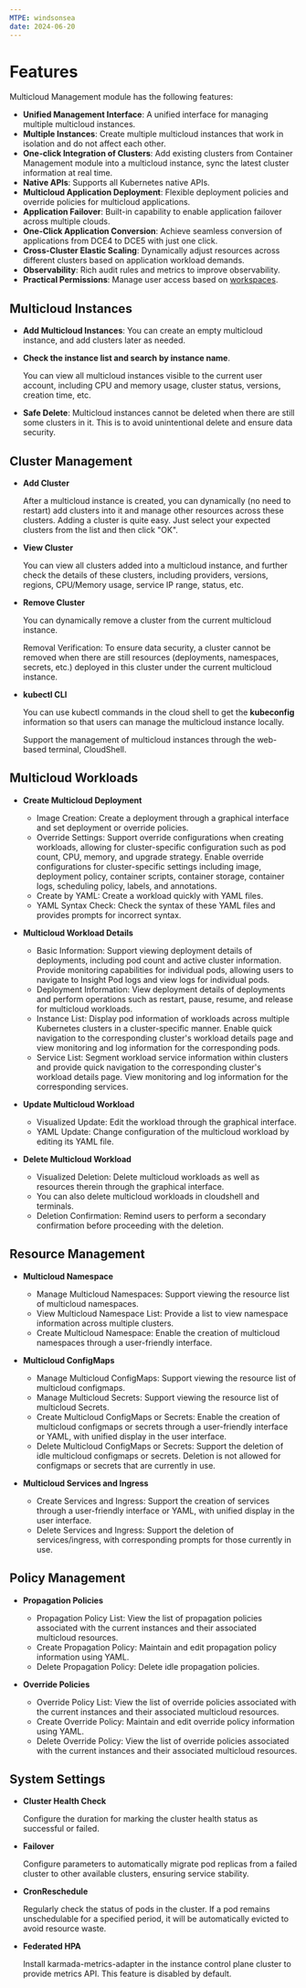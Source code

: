 ```yaml
---
MTPE: windsonsea
date: 2024-06-20
---
```


# Features

Multicloud Management module has the following features:

- **Unified Management Interface**: A unified interface for managing multiple multicloud instances.
- **Multiple Instances**: Create multiple multicloud instances that work in isolation and do not affect each other.
- **One-click Integration of Clusters**: Add existing clusters from Container Management module into a multicloud instance, sync the latest cluster information at real time.
- **Native APIs**: Supports all Kubernetes native APIs.
- **Multicloud Application Deployment**: Flexible deployment policies and override policies for multicloud applications.
- **Application Failover**: Built-in capability to enable application failover across multiple clouds.
- **One-Click Application Conversion**: Achieve seamless conversion of applications from DCE4 to DCE5 with just one click.
- **Cross-Cluster Elastic Scaling**: Dynamically adjust resources across different clusters
  based on application workload demands.
- **Observability**: Rich audit rules and metrics to improve observability.
- **Practical Permissions**: Manage user access based on [workspaces](../../ghippo/user-guide/workspace/workspace.md).

## Multicloud Instances

- **Add Multicloud Instances**: You can create an empty multicloud instance, and add clusters later as needed.

- **Check the instance list and search by instance name**.

    You can view all multicloud instances visible to the current user account,
    including CPU and memory usage, cluster status, versions, creation time, etc.

- **Safe Delete**: Multicloud instances cannot be deleted when there are still some clusters in it.
  This is to avoid unintentional delete and ensure data security.

## Cluster Management

- **Add Cluster**

    After a multicloud instance is created, you can dynamically (no need to restart) add clusters into it and manage other resources across these clusters. Adding a cluster is quite easy. Just select your expected clusters from the list and then click "OK".

- **View Cluster**

    You can view all clusters added into a multicloud instance, and further check the details of these clusters, including providers, versions, regions, CPU/Memory usage, service IP range, status, etc.

- **Remove Cluster**

    You can dynamically remove a cluster from the current multicloud instance.

    Removal Verification: To ensure data security, a cluster cannot be removed when there are still resources (deployments, namespaces, secrets, etc.) deployed in this cluster under the current multicloud instance.

- **kubectl CLI**

    You can use kubectl commands in the cloud shell to get the __kubeconfig__ information so that users can manage the multicloud instance locally.

    Support the management of multicloud instances through the web-based terminal, CloudShell.

## Multicloud Workloads

- **Create Multicloud Deployment**

    - Image Creation: Create a deployment through a graphical interface and set deployment or override policies.
    - Override Settings: Support override configurations when creating workloads, allowing for cluster-specific configuration such as pod count, CPU, memory, and upgrade strategy. Enable override configurations for cluster-specific settings including image, deployment policy, container scripts, container storage, container logs, scheduling policy, labels, and annotations.
    - Create by YAML: Create a workload quickly with YAML files.
    - YAML Syntax Check: Check the syntax of these YAML files and provides prompts for incorrect syntax.

- **Multicloud Workload Details**

    - Basic Information: Support viewing deployment details of deployments, including pod count and active cluster information. Provide monitoring capabilities for individual pods, allowing users to navigate to Insight Pod logs and view logs for individual pods.
    - Deployment Information: View deployment details of deployments and perform operations such as restart, pause, resume, and release for multicloud workloads.
    - Instance List: Display pod information of workloads across multiple Kubernetes clusters in a cluster-specific manner. Enable quick navigation to the corresponding cluster's workload details page and view monitoring and log information for the corresponding pods.
    - Service List: Segment workload service information within clusters and provide quick navigation to the corresponding cluster's workload details page. View monitoring and log information for the corresponding services.

- **Update Multicloud Workload**

    - Visualized Update: Edit the workload through the graphical interface.
    - YAML Update: Change configuration of the multicloud workload by editing its YAML file.

- **Delete Multicloud Workload**

    - Visualized Deletion: Delete multicloud workloads as well as resources therein through the graphical interface.
    - You can also delete multicloud workloads in cloudshell and terminals.
    - Deletion Confirmation: Remind users to perform a secondary confirmation before proceeding with the deletion.

## Resource Management

- **Multicloud Namespace**

    - Manage Multicloud Namespaces: Support viewing the resource list of multicloud namespaces.
    - View Multicloud Namespace List: Provide a list to view namespace information across multiple clusters.
    - Create Multicloud Namespace: Enable the creation of multicloud namespaces through a user-friendly interface.

- **Multicloud ConfigMaps**

    - Manage Multicloud ConfigMaps: Support viewing the resource list of multicloud configmaps.
    - Manage Multicloud Secrets: Support viewing the resource list of multicloud Secrets.
    - Create Multicloud ConfigMaps or Secrets: Enable the creation of multicloud configmaps or secrets through a user-friendly interface or YAML, with unified display in the user interface.
    - Delete Multicloud ConfigMaps or Secrets: Support the deletion of idle multicloud configmaps or secrets. Deletion is not allowed for configmaps or secrets that are currently in use.

- **Multicloud Services and Ingress**

    - Create Services and Ingress: Support the creation of services through a user-friendly interface or YAML, with unified display in the user interface.
    - Delete Services and Ingress: Support the deletion of services/ingress, with corresponding prompts for those currently in use.

## Policy Management

- **Propagation Policies**

    - Propagation Policy List: View the list of propagation policies associated with the current instances and their associated multicloud resources.
    - Create Propagation Policy: Maintain and edit propagation policy information using YAML.
    - Delete Propagation Policy: Delete idle propagation policies.

- **Override Policies**

    - Override Policy List: View the list of override policies associated with the current instances and their associated multicloud resources.
    - Create Override Policy: Maintain and edit override policy information using YAML.
    - Delete Override Policy: View the list of override policies associated with the current instances and their associated multicloud resources.

## System Settings

- **Cluster Health Check**

    Configure the duration for marking the cluster health status as successful or failed.

- **Failover**

    Configure parameters to automatically migrate pod replicas from a failed cluster to other available clusters, ensuring service stability.

- **CronReschedule**

    Regularly check the status of pods in the cluster. If a pod remains unschedulable for a specified period, it will be automatically evicted to avoid resource waste.

- **Federated HPA**

    Install karmada-metrics-adapter in the instance control plane cluster to provide metrics API. This feature is disabled by default.
